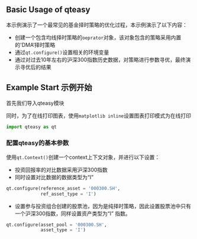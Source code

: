## Basic Usage of qteasy

本示例演示了一个最常见的基金择时策略的优化过程，本示例演示了以下内容：
- 创建一个包含均线择时策略的`oeprator`对象，该对象包含的策略采用内置的'DMA‘择时策略
- 通过`qt.configure()`设置相关的环境变量
- 通过对过去10年左右的沪深300指数历史数据，对策略进行参数寻优，最终演示寻优后的结果

## Example Start 示例开始
首先我们导入qteasy模块

同时，为了在线打印图表，使用`matplotlib inline`设置图表打印模式为在线打印

```python
import qteasy as qt
```
### 配置qteasy的基本参数
使用`qt.Context()`创建一个context上下文对象，并进行以下设置：
- 投资回报率的对比数据采用沪深300指数
- 同时设置对比数据的数据类型为“I”

```python
qt.configure(reference_asset = '000300.SH', 
             ref_asset_type = 'I')
```

- 设置参与投资组合创建的股票池，因为是纯择时策略，因此设置股票池中只有一个沪深300指数，同样设置资产类型为“I” 指数。

```python
qt.configure(asset_pool = '000300.SH',
             asset_type = 'I')
```
